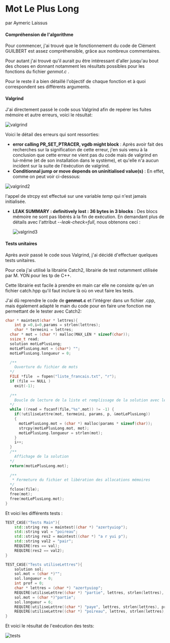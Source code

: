 # Mot Le Plus Long

par Aymeric Laissus

#### Compréhension de l'algorithme

Pour commencer, j'ai trouvé que le fonctionnement du code de Clément GUILBERT est assez compréhensible, grâce aux nombreux commentaires.

Pour autant j'ai trouvé qu'il aurait pu être intéressant d'aller jusqu'au bout des choses en donnant notamment les résultats possibles pour les fonctions du fichier  *genmot.c* . 

Pour le reste il a bien détaillé l'objectif de chaque fonction et à quoi correspondent ses différents arguments.

#### Valgrind

J'ai directement passé le code sous Valgrind afin de repérer les fuites mémoire et autre erreurs, voici le résultat:

![valgrind](C:\Users\33604\Documents\ISIMA\AAD\MotLePlusLong\valgrind.PNG)

Voici le détail des erreurs qui sont ressorties:

- **error calling PR_SET_PTRACER, vgdb might block** : Après avoir fait des recherches sur la signification de cette erreur, j'en suis venu à la conclusion que cette erreur ne vient pas du code mais de valgrind en lui-même (et de son installation dans le système), et qu'elle n'a aucun incident sur la suite de l'éxécution de valgrind.
- **Conditionnal jump or move depends on uninitialised value(s)** : En effet, comme on peut voir ci-dessous:

![valgrind2](C:\Users\33604\Documents\ISIMA\AAD\MotLePlusLong\valgrind2.PNG)

l'appel de strcpy est effectué sur une variable *temp* qui n'est jamais initialisée.

- **LEAK SUMMARY : definitively lost : 36 bytes in 3 blocks** : Des blocs mémoire ne sont pas libérés à la fin de exécution. En demandant plus de détails avec l'attribut *--leak-check=full*, nous obtenons ceci :

  ![valgrind3](C:\Users\33604\Documents\ISIMA\AAD\MotLePlusLong\valgrind3.PNG)



#### Tests unitaires

Après avoir passé le code sous Valgrind, j'ai décidé d'effectuer quelques tests unitaires.

Pour cela j'ai utilisé la librairie Catch2, librairie de test notamment utilisée par M. YON pour les tp de C++.

Cette librairie est facile à prendre en main car elle ne consiste qu'en un fichier catch.hpp qu'il faut inclure là où on veut faire les tests.

J'ai dû reprendre le code de **genmot.c** et l'intégrer dans un fichier .cpp, mais également adapté le main du code pour en faire une fonction me permettant de le tester avec Catch2:

```c++
char * maintest(char * lettres){
    int p =0,i=0,params = strlen(lettres);
    char * termeini = lettres;
  char * mot = (char *) malloc(MAX_LEN * sizeof(char));
  ssize_t read;
  solution motLePlusLong;
  motLePlusLong.mot = (char*) "";
  motLePlusLong.longueur = 0;

  /**
    Ouverture du fichier de mots
  */
  FILE *file  = fopen("liste_francais.txt", "r");
  if (file == NULL ) 
    exit(-1);
  
  /**
    Boucle de lecture de la liste et remplissage de la solution avec le mot trouvé le plus long
  */
  while ((read = fscanf(file,"%s",mot)) != -1) {
    if(!utiliseLettre(mot, termeini, params, p, &motLePlusLong))
    {
      motLePlusLong.mot = (char *) malloc(params * sizeof(char));
      strcpy(motLePlusLong.mot, mot);
      motLePlusLong.longueur = strlen(mot);
    }
    i++;
  }
  /**
    Affichage de la solution
  */
  return(motLePlusLong.mot);
	
  /**
   * Fermeture du fichier et libération des allocations mémoires
  */
  fclose(file);
  free(mot);
  free(motLePlusLong.mot);
}
```



Et voici les différents tests :

```c++
TEST_CASE("Tests Main"){
    std::string res = maintest((char *) "azertyuiop");
    std::string val = "poireau";
    std::string res2 = maintest((char *) "a r yui p");
    std::string val2 = "pair";
    REQUIRE(res == val);
    REQUIRE(res2 == val2);
}

TEST_CASE("Tests utiliseLettres"){
    solution sol;
    sol.mot = (char *)"";
    sol.longueur = 0;
    int prof = 0;
    char * lettres = (char *) "azertyuiop";
    REQUIRE(utiliseLettre((char *) "partie", lettres, strlen(lettres), prof, &sol) == 0);
    sol.mot = (char *)"partie";
    sol.longueur = 6;
    REQUIRE(utiliseLettre((char *) "paye", lettres, strlen(lettres), prof, &sol) == 1);
    REQUIRE(utiliseLettre((char *) "poireau", lettres, strlen(lettres), prof, &sol) == 0);
}
```

Et voici le résultat de l'exécution des tests:

![tests](C:\Users\33604\Documents\ISIMA\AAD\MotLePlusLong\tests.PNG)



